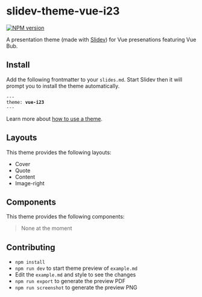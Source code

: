 # slidev-theme-vue-i23

[![NPM version](https://img.shields.io/npm/v/slidev-theme-vue-i23?color=3AB9D4&label=slidev-theme-vue-i23)](https://www.npmjs.com/package/slidev-theme-vue-i23)

A presentation theme (made with [Slidev](https://github.com/slidevjs/slidev)) for Vue presenations featuring Vue Bub.

<!--
  Learn more about how to write a theme:
  https://sli.dev/themes/write-a-theme.html
--->

<!--
  run `npm run dev` to check out the slides for more details of how to start writing a theme
-->

<!--
  Put some screenshots here to demonstrate your theme

  Live demo: [...]
-->

## Install

Add the following frontmatter to your `slides.md`. Start Slidev then it will prompt you to install the theme automatically.

<pre><code>---
theme: <b>vue-i23</b>
---</code></pre>

Learn more about [how to use a theme](https://sli.dev/themes/use).

## Layouts

This theme provides the following layouts:

- Cover
- Quote
- Content 
- Image-right

## Components

This theme provides the following components:

> None at the moment

## Contributing

- `npm install`
- `npm run dev` to start theme preview of `example.md`
- Edit the `example.md` and style to see the changes
- `npm run export` to generate the preview PDF
- `npm run screenshot` to generate the preview PNG

